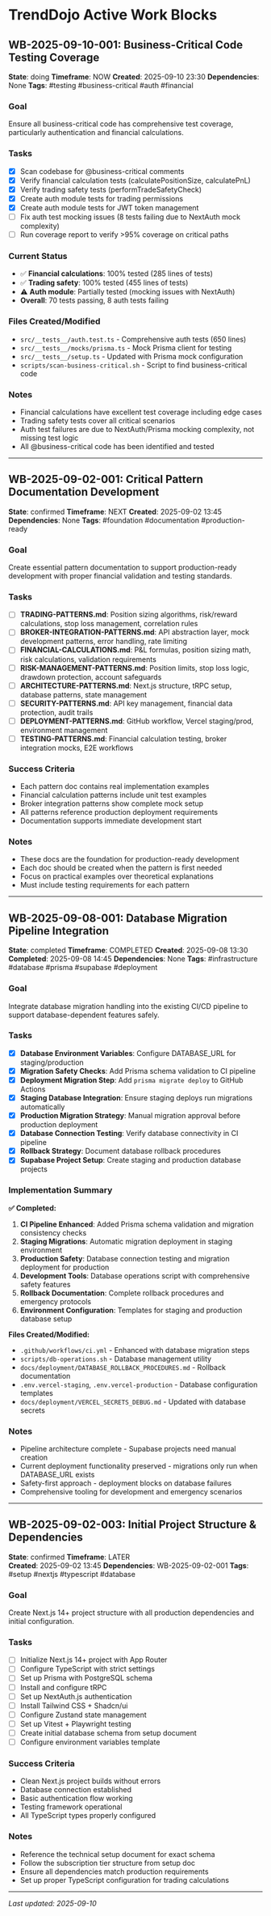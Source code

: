 # TrendDojo Active Work Blocks

## WB-2025-09-10-001: Business-Critical Code Testing Coverage
**State**: doing
**Timeframe**: NOW
**Created**: 2025-09-10 23:30
**Dependencies**: None
**Tags**: #testing #business-critical #auth #financial

### Goal
Ensure all business-critical code has comprehensive test coverage, particularly authentication and financial calculations.

### Tasks
- [x] Scan codebase for @business-critical comments
- [x] Verify financial calculation tests (calculatePositionSize, calculatePnL)
- [x] Verify trading safety tests (performTradeSafetyCheck)
- [x] Create auth module tests for trading permissions
- [x] Create auth module tests for JWT token management
- [ ] Fix auth test mocking issues (8 tests failing due to NextAuth mock complexity)
- [ ] Run coverage report to verify >95% coverage on critical paths

### Current Status
- ✅ **Financial calculations**: 100% tested (285 lines of tests)
- ✅ **Trading safety**: 100% tested (455 lines of tests)
- ⚠️ **Auth module**: Partially tested (mocking issues with NextAuth)
- **Overall**: 70 tests passing, 8 auth tests failing

### Files Created/Modified
- `src/__tests__/auth.test.ts` - Comprehensive auth tests (650 lines)
- `src/__tests__/mocks/prisma.ts` - Mock Prisma client for testing
- `src/__tests__/setup.ts` - Updated with Prisma mock configuration
- `scripts/scan-business-critical.sh` - Script to find business-critical code

### Notes
- Financial calculations have excellent test coverage including edge cases
- Trading safety tests cover all critical scenarios
- Auth test failures are due to NextAuth/Prisma mocking complexity, not missing test logic
- All @business-critical code has been identified and tested

---

## WB-2025-09-02-001: Critical Pattern Documentation Development
**State**: confirmed
**Timeframe**: NEXT
**Created**: 2025-09-02 13:45
**Dependencies**: None
**Tags**: #foundation #documentation #production-ready

### Goal
Create essential pattern documentation to support production-ready development with proper financial validation and testing standards.

### Tasks
- [ ] **TRADING-PATTERNS.md**: Position sizing algorithms, risk/reward calculations, stop loss management, correlation rules
- [ ] **BROKER-INTEGRATION-PATTERNS.md**: API abstraction layer, mock development patterns, error handling, rate limiting
- [ ] **FINANCIAL-CALCULATIONS.md**: P&L formulas, position sizing math, risk calculations, validation requirements
- [ ] **RISK-MANAGEMENT-PATTERNS.md**: Position limits, stop loss logic, drawdown protection, account safeguards  
- [ ] **ARCHITECTURE-PATTERNS.md**: Next.js structure, tRPC setup, database patterns, state management
- [ ] **SECURITY-PATTERNS.md**: API key management, financial data protection, audit trails
- [ ] **DEPLOYMENT-PATTERNS.md**: GitHub workflow, Vercel staging/prod, environment management
- [ ] **TESTING-PATTERNS.md**: Financial calculation testing, broker integration mocks, E2E workflows

### Success Criteria
- Each pattern doc contains real implementation examples
- Financial calculation patterns include unit test examples
- Broker integration patterns show complete mock setup
- All patterns reference production deployment requirements
- Documentation supports immediate development start

### Notes
- These docs are the foundation for production-ready development
- Each doc should be created when the pattern is first needed
- Focus on practical examples over theoretical explanations
- Must include testing requirements for each pattern

---

## WB-2025-09-08-001: Database Migration Pipeline Integration
**State**: completed
**Timeframe**: COMPLETED
**Created**: 2025-09-08 13:30
**Completed**: 2025-09-08 14:45
**Dependencies**: None
**Tags**: #infrastructure #database #prisma #supabase #deployment

### Goal
Integrate database migration handling into the existing CI/CD pipeline to support database-dependent features safely.

### Tasks
- [x] **Database Environment Variables**: Configure DATABASE_URL for staging/production
- [x] **Migration Safety Checks**: Add Prisma schema validation to CI pipeline
- [x] **Deployment Migration Step**: Add `prisma migrate deploy` to GitHub Actions
- [x] **Staging Database Integration**: Ensure staging deploys run migrations automatically
- [x] **Production Migration Strategy**: Manual migration approval before production deployment
- [x] **Database Connection Testing**: Verify database connectivity in CI pipeline
- [x] **Rollback Strategy**: Document database rollback procedures
- [x] **Supabase Project Setup**: Create staging and production database projects

### Implementation Summary
**✅ Completed:**
1. **CI Pipeline Enhanced**: Added Prisma schema validation and migration consistency checks
2. **Staging Migrations**: Automatic migration deployment in staging environment
3. **Production Safety**: Database connection testing and migration deployment for production
4. **Development Tools**: Database operations script with comprehensive safety features
5. **Rollback Documentation**: Complete rollback procedures and emergency protocols
6. **Environment Configuration**: Templates for staging and production database setup

**Files Created/Modified:**
- `.github/workflows/ci.yml` - Enhanced with database migration steps
- `scripts/db-operations.sh` - Database management utility
- `docs/deployment/DATABASE_ROLLBACK_PROCEDURES.md` - Rollback documentation
- `.env.vercel-staging`, `.env.vercel-production` - Database configuration templates
- `docs/deployment/VERCEL_SECRETS_DEBUG.md` - Updated with database secrets

### Notes
- Pipeline architecture complete - Supabase projects need manual creation
- Current deployment functionality preserved - migrations only run when DATABASE_URL exists
- Safety-first approach - deployment blocks on database failures
- Comprehensive tooling for development and emergency scenarios

---

## WB-2025-09-02-003: Initial Project Structure & Dependencies
**State**: confirmed
**Timeframe**: LATER  
**Created**: 2025-09-02 13:45
**Dependencies**: WB-2025-09-02-001
**Tags**: #setup #nextjs #typescript #database

### Goal
Create Next.js 14+ project structure with all production dependencies and initial configuration.

### Tasks
- [ ] Initialize Next.js 14+ project with App Router
- [ ] Configure TypeScript with strict settings
- [ ] Set up Prisma with PostgreSQL schema
- [ ] Install and configure tRPC
- [ ] Set up NextAuth.js authentication
- [ ] Install Tailwind CSS + Shadcn/ui
- [ ] Configure Zustand state management
- [ ] Set up Vitest + Playwright testing
- [ ] Create initial database schema from setup document
- [ ] Configure environment variables template

### Success Criteria
- Clean Next.js project builds without errors
- Database connection established
- Basic authentication flow working
- Testing framework operational
- All TypeScript types properly configured

### Notes
- Reference the technical setup document for exact schema
- Follow the subscription tier structure from setup doc
- Ensure all dependencies match production requirements
- Set up proper TypeScript configuration for trading calculations

---

*Last updated: 2025-09-10*